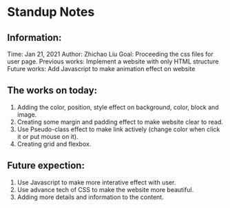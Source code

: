 # Standup Notes

## Information:
Time: Jan 21, 2021
Author: Zhichao Liu
Goal: Proceeding the css files for user page.
Previous works: Implement a website with only HTML structure
Future works: Add Javascript to make animation effect on website

## The works on today: 
1. Adding the color, position, style effect on background, color, block and image.
2. Creating some margin and padding effect to make website clear to read.
3. Use Pseudo-class effect to make link actively (change color when click it or put mouse on it).
4. Creating grid and flexbox.

## Future expection:
1. Use Javascript to make more interative effect with user.
2. Use advance tech of CSS to make the website more beautiful.
3. Adding more details and information to the content.

